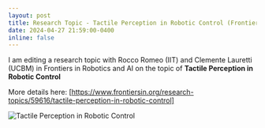 ```yaml
---
layout: post
title: Research Topic - Tactile Perception in Robotic Control (Frontiers in Robotics and AI)
date: 2024-04-27 21:59:00-0400
inline: false
---
```


I am editing a research topic with Rocco Romeo (IIT) and Clemente Lauretti (UCBM) in Frontiers in Robotics and AI on the topic of **Tactile Perception in Robotic Control**

More details here: [https://www.frontiersin.org/research-topics/59616/tactile-perception-in-robotic-control]

![Tactile Perception in Robotic Control](https://www.frontiersin.org/files/special%20topics/59616/thumb_400.jpg)
